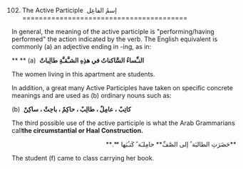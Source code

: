102. The Active Participle  إسمُ الفاعِل
========================================

In general, the meaning of the active participle is "performing/having
performed" the action indicated by the verb. The English equivalent is
commonly (a) an adjective ending in -ing, as in:

** ** (a)  **النـِّساءُ السَّاکناتُ في هذِهِ الشـَّقـَّةِ طالِباتٌ**

The women living in this apartment are students.

In addition, a great many Active Participles have taken on specific
concrete meanings and are used as (b) ordinary nouns such as:

(b)  **کاتِبٌ ، عامِلٌ ، طالِبٌ ، حاکِمٌ ، باحِثٌ ، ساکِنٌ**

The third possible use of the active participle is what the Arab
Grammarians call**the circumstantial or Haal Construction.**

<p dir="rtl">
**حَضَرَتِ الطالبَة ُ إلی الصَّفِّ** حامِلـَة ً کَتـُبَها **.**
</p>

The student (f) came to class carrying her book.


